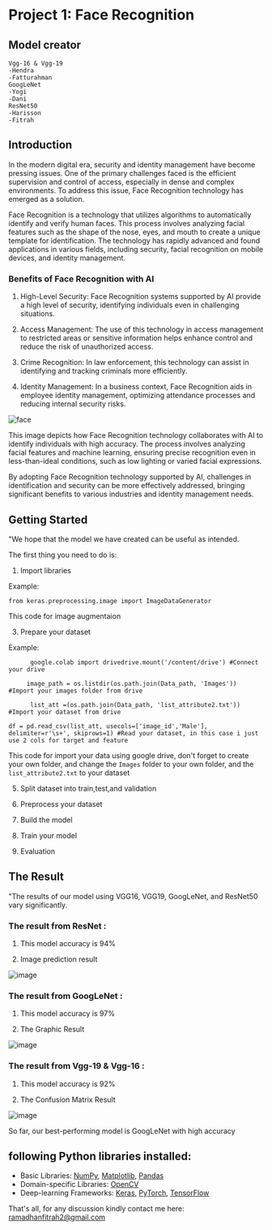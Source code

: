 # Project 1: Face Recognition

## Model creator
```text
Vgg-16 & Vgg-19
-Hendra
-Fatturahman
GoogLeNet
-Yogi
-Dani
ResNet50
-Harisson
-Fitrah
```

## Introduction
In the modern digital era, security and identity management have become pressing issues. One of the primary challenges faced is the efficient supervision and control of access, especially in dense and complex environments. To address this issue, Face Recognition technology has emerged as a solution.

Face Recognition is a technology that utilizes algorithms to automatically identify and verify human faces. This process involves analyzing facial features such as the shape of the nose, eyes, and mouth to create a unique template for identification. The technology has rapidly advanced and found applications in various fields, including security, facial recognition on mobile devices, and identity management.

### Benefits of Face Recognition with AI

1. High-Level Security: Face Recognition systems supported by AI provide a high level of security, identifying individuals even in challenging situations.

2. Access Management: The use of this technology in access management to restricted areas or sensitive information helps enhance control and reduce the risk of unauthorized access.

3. Crime Recognition: In law enforcement, this technology can assist in identifying and tracking criminals more efficiently.

4. Identity Management: In a business context, Face Recognition aids in employee identity management, optimizing attendance processes and reducing internal security risks.

![face](https://github.com/Fitrah-just/Fitrah-Ramadhan/assets/84637046/250574ca-d1bd-430b-aa29-c42f0b705f98)

This image depicts how Face Recognition technology collaborates with AI to identify individuals with high accuracy. The process involves analyzing facial features and machine learning, ensuring precise recognition even in less-than-ideal conditions, such as low lighting or varied facial expressions.

By adopting Face Recognition technology supported by AI, challenges in identification and security can be more effectively addressed, bringing significant benefits to various industries and identity management needs.

## Getting Started

"We hope that the model we have created can be useful as intended.

The first thing you need to do is:

1. Import libraries 

Example:

```text
from keras.preprocessing.image import ImageDataGenerator
```
This code for image augmentaion

3. Prepare your dataset

Example:

 ```text 
       google.colab import drivedrive.mount('/content/drive') #Connect your drive
 ```
 
 ```text 
      image_path = os.listdir(os.path.join(Data_path, 'Images')) #Import your images folder from drive
  ```

```text 
      list_att =(os.path.join(Data_path, 'list_attribute2.txt')) #Import your dataset from drive
```

```text 
df = pd.read_csv(list_att, usecols=['image_id','Male'], delimiter=r'\s+', skiprows=1) #Read your dataset, in this case i just use 2 cols for target and feature
```

This code for import your data using google drive, don't forget to create your own folder, 
and change the ```Images``` folder to your own folder, and the ```list_attribute2.txt``` 
to your dataset

5. Split dataset into train,test,and validation

6. Preprocess your dataset

7. Build the model

8. Train your model

9. Evaluation


## The Result

"The results of our model using VGG16, VGG19, GoogLeNet, and ResNet50 vary significantly.

### The result from ResNet :

1. This model accuracy is 94%

2. Image prediction result


![image](https://github.com/Fitrah-just/Fitrah-Ramadhan/assets/84637046/2328d2b5-784e-4ff5-bec8-2f17a39fd509)


### The result from GoogLeNet :

1. This model accuracy is 97%

2. The Graphic Result

![image](https://github.com/Fitrah-just/Fitrah-Ramadhan/assets/84637046/d32ba71b-9a0b-413c-8b3f-1ab79fbef807)

### The result from Vgg-19 & Vgg-16 :

1. This model accuracy is 92%

2. The Confusion Matrix Result

![image](https://github.com/Fitrah-just/Fitrah-Ramadhan/assets/84637046/be2050f8-3e2a-40cc-8e4a-79f3f234e11a)

So far, our best-performing model is GoogLeNet with high accuracy





## following Python libraries installed:

* Basic Libraries: [NumPy](http://www.numpy.org/), [Matplotlib](http://matplotlib.org/), [Pandas](https://pandas.pydata.org/)
* Domain-specific Libraries: [OpenCV](https://opencv.org/)
* Deep-learning Frameworks: [Keras](https://keras.io/), [PyTorch](https://pytorch.org/), [TensorFlow](https://www.tensorflow.org/)

 That's all, for any discussion kindly contact me here: ramadhanfitrah2@gmail.com


            
